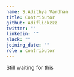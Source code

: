 ```yaml
---
name: S.Adithya Vardhan 
title: Contributor
github: Adiflickzzz
twitter: ""
linkedin: ""
slack: ""
joining_date: ""
role : contributor
---
```


Still waiting for this
